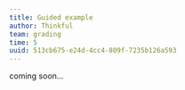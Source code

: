 ```yaml
---
title: Guided example
author: Thinkful
team: grading
time: 5
uuid: 513cb675-e24d-4cc4-809f-7235b126a593
---
```


coming soon...
